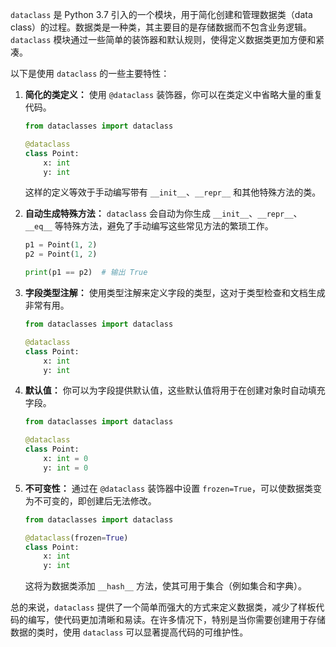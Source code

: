 `dataclass` 是 Python 3.7 引入的一个模块，用于简化创建和管理数据类（data class）的过程。数据类是一种类，其主要目的是存储数据而不包含业务逻辑。`dataclass` 模块通过一些简单的装饰器和默认规则，使得定义数据类更加方便和紧凑。

以下是使用 `dataclass` 的一些主要特性：

1. **简化的类定义：** 使用 `@dataclass` 装饰器，你可以在类定义中省略大量的重复代码。

   ```python
   from dataclasses import dataclass

   @dataclass
   class Point:
       x: int
       y: int
   ```

   这样的定义等效于手动编写带有 `__init__`、`__repr__` 和其他特殊方法的类。

2. **自动生成特殊方法：** `dataclass` 会自动为你生成 `__init__`、`__repr__`、`__eq__` 等特殊方法，避免了手动编写这些常见方法的繁琐工作。

   ```python
   p1 = Point(1, 2)
   p2 = Point(1, 2)

   print(p1 == p2)  # 输出 True
   ```

3. **字段类型注解：** 使用类型注解来定义字段的类型，这对于类型检查和文档生成非常有用。

   ```python
   from dataclasses import dataclass

   @dataclass
   class Point:
       x: int
       y: int
   ```

4. **默认值：** 你可以为字段提供默认值，这些默认值将用于在创建对象时自动填充字段。

   ```python
   from dataclasses import dataclass

   @dataclass
   class Point:
       x: int = 0
       y: int = 0
   ```

5. **不可变性：** 通过在 `@dataclass` 装饰器中设置 `frozen=True`，可以使数据类变为不可变的，即创建后无法修改。

   ```python
   from dataclasses import dataclass

   @dataclass(frozen=True)
   class Point:
       x: int
       y: int
   ```

   这将为数据类添加 `__hash__` 方法，使其可用于集合（例如集合和字典）。

总的来说，`dataclass` 提供了一个简单而强大的方式来定义数据类，减少了样板代码的编写，使代码更加清晰和易读。在许多情况下，特别是当你需要创建用于存储数据的类时，使用 `dataclass` 可以显著提高代码的可维护性。